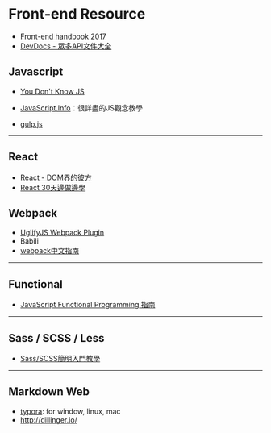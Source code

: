 # Front-end Resource

* [Front-end handbook 2017](https://frontendmasters.com/books/front-end-handbook/2017/)
* [DevDocs - 眾多API文件大全](http://devdocs.io/)

## Javascript
* [You Don't Know JS](https://github.com/getify/You-Dont-Know-JS)
* [JavaScript.Info](https://javascript.info/)：很詳盡的JS觀念教學


* [gulp.js](https://github.com/gulpjs/gulp/tree/master/docs)

-----

## React
* [React - DOM界的彼方](http://ithelp.ithome.com.tw/users/20103131/ironman/1012)
* [React 30天邊做邊學](http://ithelp.ithome.com.tw/users/20059915/ironman/845)

## Webpack

* [UglifyJS Webpack Plugin](https://github.com/webpack-contrib/uglifyjs-webpack-plugin)
* Babili
* [webpack中文指南](http://zhaoda.net/webpack-handbook/index.html)



-----

## Functional 
* [JavaScript Functional Programming 指南](https://www.gitbook.com/book/jigsawye/mostly-adequate-guide/details)

-----

## Sass / SCSS / Less
* [Sass/SCSS簡明入門教學](http://blog.kdchang.cc/2016/10/11/sass-scss-tutorial-introduction/)


-----

## Markdown Web
* [typora](https://typora.io/): for window, linux, mac
* http://dillinger.io/